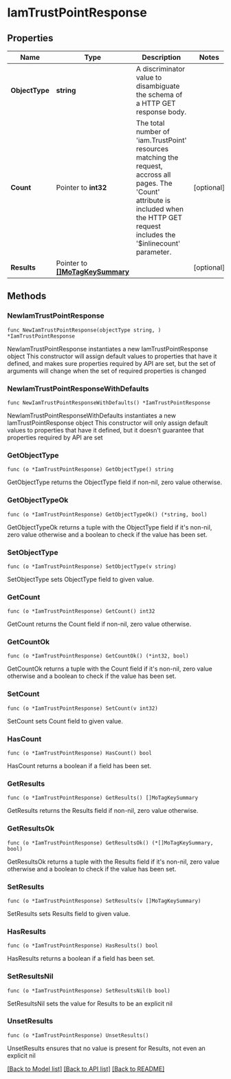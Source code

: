 # IamTrustPointResponse

## Properties

Name | Type | Description | Notes
------------ | ------------- | ------------- | -------------
**ObjectType** | **string** | A discriminator value to disambiguate the schema of a HTTP GET response body. | 
**Count** | Pointer to **int32** | The total number of &#39;iam.TrustPoint&#39; resources matching the request, accross all pages. The &#39;Count&#39; attribute is included when the HTTP GET request includes the &#39;$inlinecount&#39; parameter. | [optional] 
**Results** | Pointer to [**[]MoTagKeySummary**](MoTagKeySummary.md) |  | [optional] 

## Methods

### NewIamTrustPointResponse

`func NewIamTrustPointResponse(objectType string, ) *IamTrustPointResponse`

NewIamTrustPointResponse instantiates a new IamTrustPointResponse object
This constructor will assign default values to properties that have it defined,
and makes sure properties required by API are set, but the set of arguments
will change when the set of required properties is changed

### NewIamTrustPointResponseWithDefaults

`func NewIamTrustPointResponseWithDefaults() *IamTrustPointResponse`

NewIamTrustPointResponseWithDefaults instantiates a new IamTrustPointResponse object
This constructor will only assign default values to properties that have it defined,
but it doesn't guarantee that properties required by API are set

### GetObjectType

`func (o *IamTrustPointResponse) GetObjectType() string`

GetObjectType returns the ObjectType field if non-nil, zero value otherwise.

### GetObjectTypeOk

`func (o *IamTrustPointResponse) GetObjectTypeOk() (*string, bool)`

GetObjectTypeOk returns a tuple with the ObjectType field if it's non-nil, zero value otherwise
and a boolean to check if the value has been set.

### SetObjectType

`func (o *IamTrustPointResponse) SetObjectType(v string)`

SetObjectType sets ObjectType field to given value.


### GetCount

`func (o *IamTrustPointResponse) GetCount() int32`

GetCount returns the Count field if non-nil, zero value otherwise.

### GetCountOk

`func (o *IamTrustPointResponse) GetCountOk() (*int32, bool)`

GetCountOk returns a tuple with the Count field if it's non-nil, zero value otherwise
and a boolean to check if the value has been set.

### SetCount

`func (o *IamTrustPointResponse) SetCount(v int32)`

SetCount sets Count field to given value.

### HasCount

`func (o *IamTrustPointResponse) HasCount() bool`

HasCount returns a boolean if a field has been set.

### GetResults

`func (o *IamTrustPointResponse) GetResults() []MoTagKeySummary`

GetResults returns the Results field if non-nil, zero value otherwise.

### GetResultsOk

`func (o *IamTrustPointResponse) GetResultsOk() (*[]MoTagKeySummary, bool)`

GetResultsOk returns a tuple with the Results field if it's non-nil, zero value otherwise
and a boolean to check if the value has been set.

### SetResults

`func (o *IamTrustPointResponse) SetResults(v []MoTagKeySummary)`

SetResults sets Results field to given value.

### HasResults

`func (o *IamTrustPointResponse) HasResults() bool`

HasResults returns a boolean if a field has been set.

### SetResultsNil

`func (o *IamTrustPointResponse) SetResultsNil(b bool)`

 SetResultsNil sets the value for Results to be an explicit nil

### UnsetResults
`func (o *IamTrustPointResponse) UnsetResults()`

UnsetResults ensures that no value is present for Results, not even an explicit nil

[[Back to Model list]](../README.md#documentation-for-models) [[Back to API list]](../README.md#documentation-for-api-endpoints) [[Back to README]](../README.md)



